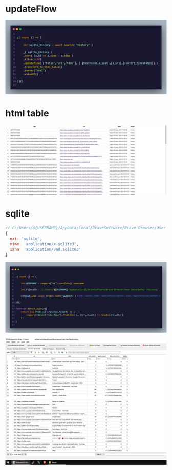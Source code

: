 # updateFlow

![](https://github.com/nemo6/updateFlow/blob/main/img/d.jpg)

# html table

![](https://github.com/nemo6/updateFlow/blob/main/img/c.jpg)

# sqlite

```js
// C:/Users/${USERNAME}/AppData/Local/BraveSoftware/Brave-Browser/User Data/Default/History
{                                                                                                                                                  
  ext: 'sqlite',                                                                                                                                   
  mime: 'application/x-sqlite3',                                                                                                                   
  iana: 'application/vnd.sqlite3'                                                                                                                  
}
```

![](https://github.com/nemo6/updateFlow/blob/main/img/e.jpg)

![](https://github.com/nemo6/updateFlow/blob/main/img/a.jpg)
